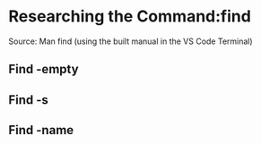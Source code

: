 # Researching the Command:find
Source: Man find (using the built manual in the VS Code Terminal)

## Find -empty


## Find -s



## Find -name
